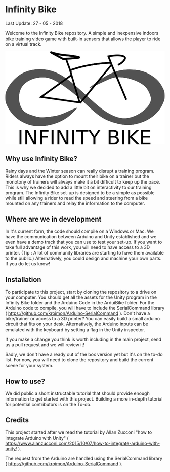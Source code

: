 # Infinity Bike
Last Update: 27 - 05 - 2018
  
Welcome to the Infinity Bike repository. A simple and inexpensive indoors bike training video game with built-in sensors that allows the player to ride on a virtual track.

![Logo][InfinityBikeLogo]

## Why use Infinity Bike? 

Rainy days and the Winter season can really disrupt a training program. Riders always have the option to mount their bike on a trainer but the monotony of trainers
will always make it a bit difficult to keep up the pace. This is why we decided to add a little bit on interactivity to our training program. The Infinity Bike set-up is designed to be a simple as possible
while still allowing a rider to read the speed and steering from a bike mounted on any trainers and relay the information to the computer. 

## Where are we in development 
In it's current form, the code should compile on a Windows or Mac. We have the communication between Arduino and Unity established and we even have a demo track that you can use to test
your set-up. If you want to take full advantage of this work, you will need to have access to a 3D printer. (Tip : A lot of community libraries are starting to have them available to the public.)
Alternatively, you could design and machine your own parts. If you do let us know!

## Installation
To participate to this project, start by cloning the repository to a drive on your computer. You should get all the assets for the Unity program in the Infinity Bike folder and the Arduino Code in the ArduiBike folder.
For the Arduino code to compile, you will have to include the SerialCommand library ( https://github.com/kroimon/Arduino-SerialCommand ).
Don't have a bike/trainer or access to a 3D printer? You can easily build a small arduino circuit that fits on your desk. Alternatively, the Arduino inputs can be emulated with the keyboard by
setting a flag in the Unity inspector.

If you make a change you think is worth including in the main project, send us a pull request and we will review it! 

Sadly, we don't have a ready out of the box version yet but it's on the to-do list. For now, you will need to clone the repository and build the current scene for your system.


## How to use?
We did public a short instructable tutorial that should provide enough information to get started with this project. 
Building a more in-depth tutorial for potential contributors is on the To-do.

## Credits

This project started after we read the tutorial by Allan Zucconi "how to integrate Arduino with Unity" ( https://www.alanzucconi.com/2015/10/07/how-to-integrate-arduino-with-unity/ ).

The request from the Arduino are handled using the SerialCommand library ( https://github.com/kroimon/Arduino-SerialCommand ).

[InfinityBikeLogo]: /Ressources/Images/Logo.png
